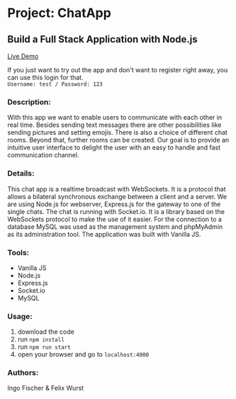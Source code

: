 # Project: ChatApp

## Build a Full Stack Application with Node.js

[Live Demo](https://chat.felixwurst.de/)

If you just want to try out the app and don't want to register right away, you can use this login for that.<br> `Username: test / Password: 123`

### Description:

With this app we want to enable users to communicate with each other in real time. Besides sending text messages there are other possibilities like sending pictures and setting emojis. There is also a choice of different chat rooms. Beyond that, further rooms can be created. Our goal is to provide an intuitive user interface to delight the user with an easy to handle and fast communication channel.

### Details:

This chat app is a realtime broadcast with WebSockets. It is a protocol that allows a bilateral synchronous exchange between a client and a server. We are using Node.js for webserver, Express.js for the gateway to one of the single chats. The chat is running with Socket.io. It is a library based on the WebSockets protocol to make the use of it easier. For the connection to a database MySQL was used as the management system and phpMyAdmin as its administration tool. The application was built with Vanilla JS.

### Tools:

-   Vanilla JS
-   Node.js
-   Express.js
-   Socket.io
-   MySQL

### Usage:

1. download the code
2. run `npm install`
3. run `npm run start`
4. open your browser and go to `localhost:4000`

### Authors:

Ingo Fischer & Felix Wurst
